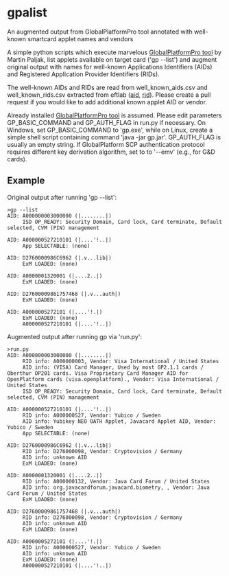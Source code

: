 # gpalist
An augmented output from GlobalPlatformPro tool annotated with well-known smartcard applet names and vendors

A simple python scripts which execute marvelous [GlobalPlatformPro tool](https://github.com/martinpaljak/GlobalPlatformPro) by Martin Paljak, list applets available on target card ('gp --list') and augment original output with names for well-known Applications Identifiers (AIDs) and Registered Application Provider Identifiers (RIDs). 

The well-known AIDs and RIDs are read from well_known_aids.csv and well_known_rids.csv extracted from eftlab ([aid](https://www.eftlab.com.au/index.php/site-map/knowledge-base/211-emv-aid-rid-pix), [rid](https://www.eftlab.co.uk/index.php/site-map/knowledge-base/212-emv-rid)). Please create a pull request if you would like to add additional known applet AID or vendor.

Already installed [GlobalPlatformPro tool](https://github.com/martinpaljak/GlobalPlatformPro) is assumed. Please edit parameters GP_BASIC_COMMAND and GP_AUTH_FLAG in run.py if necessary. On Windows, set GP_BASIC_COMMAND to 'gp.exe', while on Linux, create a simple shell script containing command 'java -jar gp.jar'. GP_AUTH_FLAG is usually an empty string. If GlobalPlatform SCP authentication protocol requires different key derivation algorithm, set to to '--emv' (e.g., for G&D cards). 

## Example
Original output after running 'gp --list':
```vim
>gp --list
AID: A000000003000000 (|........|)
     ISD OP_READY: Security Domain, Card lock, Card terminate, Default selected, CVM (PIN) management

AID: A000000527210101 (|....'!..|)
     App SELECTABLE: (none)

AID: D2760000986C6962 (|.v...lib|)
     ExM LOADED: (none)

AID: A0000001320001 (|....2..|)
     ExM LOADED: (none)

AID: D27600009861757468 (|.v...auth|)
     ExM LOADED: (none)

AID: A0000005272101 (|....'!.|)
     ExM LOADED: (none)
     A000000527210101 (|....'!..|)
```

Augmented output after running gp via 'run.py':
```vim
>run.py
AID: A000000003000000 (|........|)
     RID info: A000000003, Vendor: Visa International / United States
     AID info: (VISA) Card Manager, Used by most GP2.1.1 cards / Oberthur OP201 cards. Visa Proprietary Card Manager AID for OpenPlatform cards (visa.openplatform)., Vendor: Visa International / United States
     ISD OP_READY: Security Domain, Card lock, Card terminate, Default selected, CVM (PIN) management

AID: A000000527210101 (|....'!..|)
     RID info: A000000527, Vendor: Yubico / Sweden
     AID info: Yubikey NEO OATH Applet, Javacard Applet AID, Vendor: Yubico / Sweden
     App SELECTABLE: (none)

AID: D2760000986C6962 (|.v...lib|)
     RID info: D276000098, Vendor: Cryptovision / Germany
     AID info: unknown AID
     ExM LOADED: (none)

AID: A0000001320001 (|....2..|)
     RID info: A000000132, Vendor: Java Card Forum / United States
     AID info: org.javacardforum.javacard.biometry, , Vendor: Java Card Forum / United States
     ExM LOADED: (none)

AID: D27600009861757468 (|.v...auth|)
     RID info: D276000098, Vendor: Cryptovision / Germany
     AID info: unknown AID
     ExM LOADED: (none)

AID: A0000005272101 (|....'!.|)
     RID info: A000000527, Vendor: Yubico / Sweden
     AID info: unknown AID
     ExM LOADED: (none)
     A000000527210101 (|....'!..|)
```
